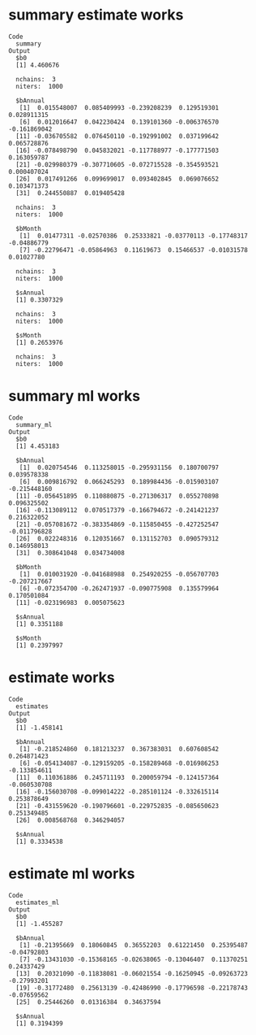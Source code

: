 # summary estimate works

    Code
      summary
    Output
      $b0
      [1] 4.460676
      
      nchains:  3 
      niters:  1000 
      
      $bAnnual
       [1]  0.015548007  0.085409993 -0.239208239  0.129519301  0.028911315
       [6]  0.012016647  0.042230424  0.139101360 -0.006376570 -0.161869042
      [11] -0.036705582  0.076450110 -0.192991002  0.037199642  0.065728876
      [16] -0.078498790  0.045832021 -0.117788977 -0.177771503  0.163059787
      [21] -0.029980379 -0.307710605 -0.072715528 -0.354593521  0.000407024
      [26]  0.017491266  0.099699017  0.093402845  0.069076652  0.103471373
      [31]  0.244550887  0.019405428
      
      nchains:  3 
      niters:  1000 
      
      $bMonth
       [1]  0.01477311 -0.02570386  0.25333821 -0.03770113 -0.17748317 -0.04886779
       [7] -0.22796471 -0.05864963  0.11619673  0.15466537 -0.01031578  0.01027780
      
      nchains:  3 
      niters:  1000 
      
      $sAnnual
      [1] 0.3307329
      
      nchains:  3 
      niters:  1000 
      
      $sMonth
      [1] 0.2653976
      
      nchains:  3 
      niters:  1000 
      

# summary ml works

    Code
      summary_ml
    Output
      $b0
      [1] 4.453183
      
      $bAnnual
       [1]  0.020754546  0.113258015 -0.295931156  0.180700797  0.039578338
       [6]  0.009816792  0.066245293  0.189984436 -0.015903107 -0.215448160
      [11] -0.056451895  0.110880875 -0.271306317  0.055270898  0.096325502
      [16] -0.113089112  0.070517379 -0.166794672 -0.241421237  0.216322052
      [21] -0.057081672 -0.383354869 -0.115850455 -0.427252547 -0.011796828
      [26]  0.022248316  0.120351667  0.131152703  0.090579312  0.146958013
      [31]  0.308641048  0.034734008
      
      $bMonth
       [1]  0.010031920 -0.041688988  0.254920255 -0.056707703 -0.207217667
       [6] -0.072354700 -0.262471937 -0.090775908  0.135579964  0.170501084
      [11] -0.023196983  0.005075623
      
      $sAnnual
      [1] 0.3351188
      
      $sMonth
      [1] 0.2397997
      

# estimate works

    Code
      estimates
    Output
      $b0
      [1] -1.458141
      
      $bAnnual
       [1] -0.218524860  0.181213237  0.367383031  0.607608542  0.264871423
       [6] -0.054134087 -0.129159205 -0.158289468 -0.016986253 -0.133854611
      [11]  0.110361886  0.245711193  0.200059794 -0.124157364 -0.060530708
      [16] -0.156030708 -0.099014222 -0.285101124 -0.332615114  0.253878649
      [21] -0.431559620 -0.190796601 -0.229752835 -0.085650623  0.251349485
      [26]  0.008568768  0.346294057
      
      $sAnnual
      [1] 0.3334538
      

# estimate ml works

    Code
      estimates_ml
    Output
      $b0
      [1] -1.455287
      
      $bAnnual
       [1] -0.21395669  0.18060845  0.36552203  0.61221450  0.25395487 -0.04792803
       [7] -0.13431030 -0.15368165 -0.02638065 -0.13046407  0.11370251  0.24337429
      [13]  0.20321090 -0.11838081 -0.06021554 -0.16250945 -0.09263723 -0.27993201
      [19] -0.31772480  0.25613139 -0.42486990 -0.17796598 -0.22178743 -0.07659562
      [25]  0.25446260  0.01316384  0.34637594
      
      $sAnnual
      [1] 0.3194399
      

